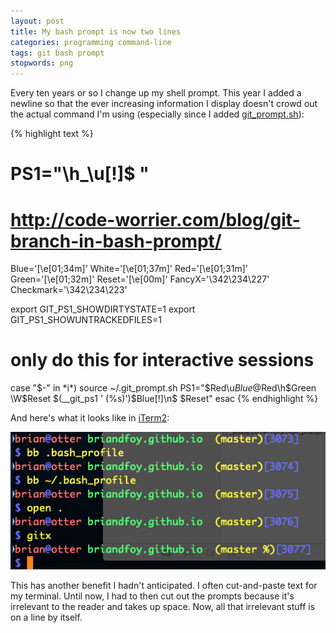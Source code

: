 ```yaml
---
layout: post
title: My bash prompt is now two lines
categories: programming command-line
tags: git bash prompt
stopwords: png
---
```


Every ten years or so I change up my shell prompt. This year I added a newline so that the ever increasing information I display doesn't crowd out the actual command I'm using (especially since I added [git_prompt.sh](https://github.com/git/git/blob/master/contrib/completion/git-prompt.sh)):

<!--more-->

{% highlight text %}
# PS1="\h_\u[\!]\$ "

# http://code-worrier.com/blog/git-branch-in-bash-prompt/

Blue='\[\e[01;34m\]'
White='\[\e[01;37m\]'
Red='\[\e[01;31m\]'
Green='\[\e[01;32m\]'
Reset='\[\e[00m\]'
FancyX='\342\234\227'
Checkmark='\342\234\223'


export GIT_PS1_SHOWDIRTYSTATE=1
export GIT_PS1_SHOWUNTRACKEDFILES=1
# only do this for interactive sessions
case "$-" in *i*)
    source ~/.git_prompt.sh
    PS1="$Red\u$Blue@$Red\h$Green \W$Reset \$(__git_ps1 ' (%s)')$Blue[\!]\n\$ $Reset"
esac
{% endhighlight %}

And here's what it looks like in [iTerm2](https://iterm2.com):

![Prompt on its own line](/images/git_prompt.png)

This has another benefit I hadn't anticipated. I often cut-and-paste text for my terminal. Until now, I had to then cut out the prompts because it's irrelevant to the reader and takes up space. Now, all that irrelevant stuff is on a line by itself.
